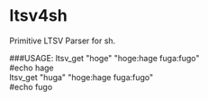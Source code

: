 ltsv4sh
=======

Primitive LTSV Parser for sh.

###USAGE:
  ltsv_get "hoge" "hoge:hage fuga:fugo"  
  #echo hage  
  ltsv_get "huga" "hoge:hage fuga:fugo"  
  #echo fugo  
